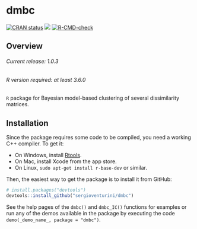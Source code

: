 # dmbc

<!-- badges: start -->
[![CRAN
status](https://www.r-pkg.org/badges/version/dmbc)](https://cran.r-project.org/package=dmbc)
[![](http://cranlogs.r-pkg.org/badges/grand-total/dmbc?color=blue)](https://cran.r-project.org/package=dmbc)
[![R-CMD-check](https://github.com/sergioventurini/dmbc/actions/workflows/R-CMD-check.yaml/badge.svg)](https://github.com/sergioventurini/dmbc/actions/workflows/R-CMD-check.yaml)
<!-- badges: end -->

## Overview

###### Current release: 1.0.3
###### R version required: at least 3.6.0
`R` package for Bayesian model-based clustering of several dissimilarity
matrices.

## Installation

Since the package requires some code to be compiled, you need a working C++
compiler. To get it:

- On Windows, install [Rtools](https://cran.r-project.org/bin/windows/Rtools/).
- On Mac, install Xcode from the app store.
- On Linux, `sudo apt-get install r-base-dev` or similar.

Then, the easiest way to get the package is to install it from GitHub:

``` r
# install.packages("devtools")
devtools::install_github("sergioventurini/dmbc")
```

See the help pages of the `dmbc()` and `dmbc_IC()` functions for examples
or run any of the demos available in the package by executing the code
`demo(_demo_name_, package = "dmbc")`.
